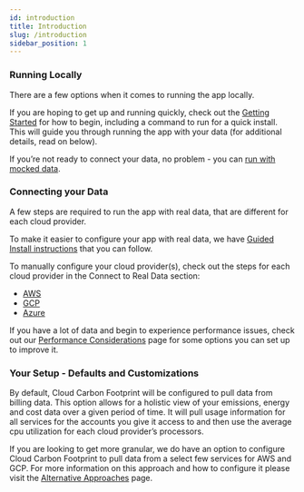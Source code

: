 ```yaml
---
id: introduction
title: Introduction
slug: /introduction
sidebar_position: 1
---
```


### Running Locally

There are a few options when it comes to running the app locally.

If you are hoping to get up and running quickly, check out the [Getting Started](GettingStarted.md) for how to begin, including a command to run for a quick install. This will guide you through running the app with your data (for additional details, read on below).

If you’re not ready to connect your data, no problem - you can [run with mocked data](RunWithMockedData.md).

### Connecting your Data

A few steps are required to run the app with real data, that are different for each cloud provider. 

To make it easier to configure your app with real data, we have [Guided Install instructions](GettingStarted.md#guided-install) that you can follow.   

To manually configure your cloud provider(s), check out the steps for each cloud provider in the Connect to Real Data section:

- [AWS](docs/ConnectingData/AWS.md)
- [GCP](docs/ConnectingData/GCP.md)
- [Azure](docs/ConnectingData/Azure.md)

If you have a lot of data and begin to experience performance issues, check out our [Performance Considerations](docs/ConfigurationOptions/PerformanceConsiderations.md) page for some options you can set up to improve it.

### Your Setup - Defaults and Customizations

By default, Cloud Carbon Footprint will be configured to pull data from billing data. This option allows for a holistic view of your emissions, energy and cost data over a given period of time. It will pull usage information for all services for the accounts you give it access to and then use the average cpu utilization for each cloud provider’s processors.

If you are looking to get more granular, we do have an option to configure Cloud Carbon Footprint to pull data from a select few services for AWS and GCP. For more information on this approach and how to configure it please visit the [Alternative Approaches](docs/ConnectingData/AlternativeDataApproaches.md) page.

